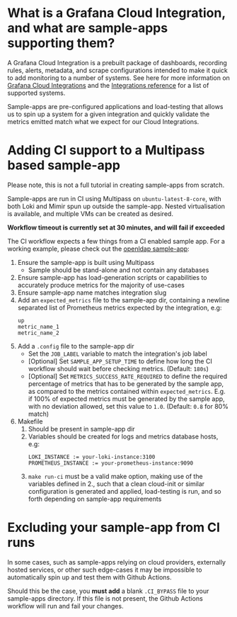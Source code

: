 # What is a Grafana Cloud Integration, and what are sample-apps supporting them?
A Grafana Cloud Integration is a prebuilt package of dashboards, recording rules, alerts, metadata, and scrape configurations intended to make it quick to add monitoring to a number of systems. See here for more information on [Grafana Cloud Integrations](https://grafana.com/docs/grafana-cloud/what-are/integrations/) and the [Integrations reference](https://grafana.com/docs/grafana-cloud/monitor-infrastructure/integrations/integration-reference/) for a list of supported systems.

Sample-apps are pre-configured applications and load-testing that allows us to spin up a system for a given integration and quickly validate the metrics emitted match what we expect for our Cloud Integrations.

# Adding CI support to a Multipass based sample-app
Please note, this is not a full tutorial in creating sample-apps from scratch.

Sample-apps are run in CI using Multipass on `ubuntu-latest-8-core`, with both Loki and Mimir spun up outside the sample-app. Nested virtualisation is available, and multiple VMs can be created as desired.

**Workflow timeout is currently set at 30 minutes, and will fail if exceeded**

The CI workflow expects a few things from a CI enabled sample app. For a working example, please check out the [openldap sample-app](/sample-apps/openldap/):

1. Ensure the sample-app is built using Multipass
   - Sample should be stand-alone and not contain any databases
1. Ensure sample-app has load-generation scripts or capabilities to accurately produce metrics for the majority of use-cases
1. Ensure sample-app name matches integration slug
1. Add an `expected_metrics` file to the sample-app dir, containing a newline separated list of Prometheus metrics expected by the integration, e.g:
    ```
    up
    metric_name_1
    metric_name_2
    ```
1. Add a `.config` file to the sample-app dir
    - Set the `JOB_LABEL` variable to match the integration's job label
    - [Optional] Set `SAMPLE_APP_SETUP_TIME` to define how long the CI workflow should wait before checking metrics. (Default: `180s`)
    - [Optional] Set `METRICS_SUCCESS_RATE_REQUIRED` to define the required percentage of metrics that has to be generated by the sample app, as compared to the metrics contained within `expected_metrics`. E.g. if 100% of expected metrics must be generated by the sample app, with no deviation allowed, set this value to `1.0`. (Default: `0.8` for 80% match)
1. Makefile
    1. Should be present in sample-app dir
    1. Variables should be created for logs and metrics database hosts, e.g: 
        ```
        LOKI_INSTANCE := your-loki-instance:3100
        PROMETHEUS_INSTANCE := your-prometheus-instance:9090
        ```
    1. `make run-ci` must be a valid make option, making use of the variables defined in 2., such that a clean cloud-init or similar configuration is generated and applied, load-testing is run, and so forth depending on sample-app requirements

# Excluding your sample-app from CI runs
In some cases, such as sample-apps relying on cloud providers, externally hosted services, or other such edge-cases it may be impossible to automatically spin up and test them with Github Actions.

Should this be the case, you **must add** a blank `.CI_BYPASS` file to your sample-apps directory. If this file is not present, the Github Actions workflow will run and fail your changes.